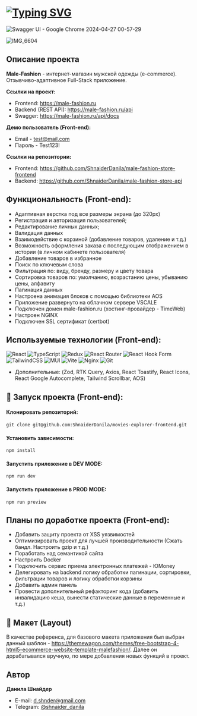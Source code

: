 # [![Typing SVG](https://readme-typing-svg.demolab.com?font=Fira+Code&size=30&pause=1000&random=false&width=500&lines=Male-Fashion+(Front-end))](https://git.io/typing-svg)

![Swagger UI - Google Chrome 2024-04-27 00-57-29](https://github.com/ShnaiderDanila/male-fashion-store-frontend/assets/116545792/f162cc23-50c0-423a-8c77-a211be8aa750)

![IMG_6604](https://github.com/ShnaiderDanila/male-fashion-store-frontend/assets/116545792/7d62c77e-9c25-4e7c-ba79-c27d61057d41)

## Описание проекта
**Male-Fashion** - интернет-магазин мужской одежды (e-commerce). Отзывчиво-адаптивное Full-Stack приложение.

**Ссылки на проект:**
- Frontend: https://male-fashion.ru
- Backend (REST API): https://male-fashion.ru/api
- Swagger: https://male-fashion.ru/api/docs

**Демо пользователь (Front-end):** 
 - Email - test@mail.com
 - Пароль - Test123!

**Ссылки на репозитории:**
- Frontend: https://github.com/ShnaiderDanila/male-fashion-store-frontend
- Backend: https://github.com/ShnaiderDanila/male-fashion-store-api

## Функциональность (Front-end): 
* Адаптивная верстка под все размеры экрана (до 320px)
* Регистрация и авторизация пользователей;
* Редактирование личных данных;
* Валидация данных
* Взаимодействие с корзиной (добавление товаров, удаление и т.д.)
* Возможность оформления заказа с последующим отображением в истории (в личном кабинете пользователя)
* Добавление товаров в избранное
* Поиск по ключевым слова
* Фильтрация по: виду, бренду, размеру и цвету товара
* Сортировка товаров по: умолчанию, возрастанию цены, убыванию цены, алфавиту
* Пагинация данных
* Настроена анимация блоков с помощью библиотеки AOS
* Приложение развернуто на облачном сервере VSCALE
* Подключен домен male-fashion.ru (хостинг-провайдер - TimeWeb)
* Настроен NGINX
* Подключен SSL сертификат (certbot)

## Используемые технологии (Front-end):
![React](https://img.shields.io/badge/react-%2320232a.svg?style=for-the-badge&logo=react&logoColor=%2361DAFB)
![TypeScript](https://img.shields.io/badge/typescript-%23007ACC.svg?style=for-the-badge&logo=typescript&logoColor=white)
![Redux](https://img.shields.io/badge/redux-%23593d88.svg?style=for-the-badge&logo=redux&logoColor=white)
![React Router](https://img.shields.io/badge/React_Router-CA4245?style=for-the-badge&logo=react-router&logoColor=white)
![React Hook Form](https://img.shields.io/badge/React%20Hook%20Form-%23EC5990.svg?style=for-the-badge&logo=reacthookform&logoColor=white)
![TailwindCSS](https://img.shields.io/badge/tailwindcss-%2338B2AC.svg?style=for-the-badge&logo=tailwind-css&logoColor=white)
![MUI](https://img.shields.io/badge/MUI-%230081CB.svg?style=for-the-badge&logo=mui&logoColor=white)
![Vite](https://img.shields.io/badge/vite-%23646CFF.svg?style=for-the-badge&logo=vite&logoColor=white)
![Nginx](https://img.shields.io/badge/nginx-%23009639.svg?style=for-the-badge&logo=nginx&logoColor=white)
![Git](https://img.shields.io/badge/git-%23F05033.svg?style=for-the-badge&logo=git&logoColor=white)

* Дополнительные:
(Zod, RTK Query, Axios, React Toastify, React Icons, React Google Autocomplete, Tailwind Scrollbar, AOS)

## 🚀 Запуск проекта (Front-end):

#### Клонировать репозиторий:
```
git clone git@github.com:ShnaiderDanila/movies-explorer-frontend.git
```
#### Установить зависимости:
```
npm install
```
#### Запустить приложение в DEV MODE:
```
npm run dev
```
#### Запустить приложение в PROD MODE:
```
npm run preview
```

## Планы по доработке проекта (Front-end):
* Добавить защиту проекта от XSS уязвимостей
* Оптимизировать проект для лучшей производительности (Сжать бандл. Настроить gzip и т.д.)
* Поработать над семантикой сайта
* Настроить Docker
* Подключить сервис приема электронных платежей - ЮMoney
* Делегировать на backend логику обработки пагинации, сортировки, фильтрации товаров и логику обработки корзины
* Добавить админ панель
* Провести дополнительный рефакторинг кода (добавить инвалидацию кеша, вынести статические данные в переменные и т.д.)

## 🎨 Макет (Layout)
В качестве референса, для базового макета приложения был выбран данный шаблон - https://themewagon.com/themes/free-bootstrap-4-html5-ecommerce-website-template-malefashion/.
Далее он дорабатывался вручную, по мере добавления новых функций в проект.

## Автор

**Данила Шнайдер**

- E-mail: [d.shnder@gmail.com](mailto:d.shnder@gmail.com)
- Telegram: [@shnaider_danila](https://t.me/shnaider_danila)

